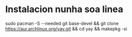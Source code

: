 # Instalacion nunha soa linea
sudo pacman -S --needed git base-devel && git clone https://aur.archlinux.org/yay.git && cd yay && makepkg -si
